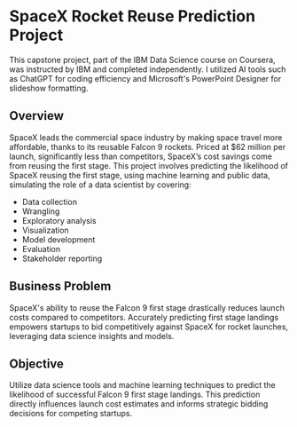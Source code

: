# SpaceX Rocket Reuse Prediction Project 

This capstone project, part of the IBM Data Science course on Coursera, was instructed by IBM and completed independently. I utilized AI tools such as ChatGPT for coding efficiency and Microsoft's PowerPoint Designer for slideshow formatting.


## Overview

SpaceX leads the commercial space industry by making space travel more affordable, thanks to its reusable Falcon 9 rockets. Priced at $62 million per launch, significantly less than competitors, SpaceX’s cost savings come from reusing the first stage. This project involves predicting the likelihood of SpaceX reusing the first stage, using machine learning and public data, simulating the role of a data scientist by covering:

- Data collection
- Wrangling
- Exploratory analysis
- Visualization
- Model development
- Evaluation
- Stakeholder reporting

## Business Problem

SpaceX's ability to reuse the Falcon 9 first stage drastically reduces launch costs compared to competitors. Accurately predicting first stage landings empowers startups to bid competitively against SpaceX for rocket launches, leveraging data science insights and models.

## Objective

Utilize data science tools and machine learning techniques to predict the likelihood of successful Falcon 9 first stage landings. This prediction directly influences launch cost estimates and informs strategic bidding decisions for competing startups.


